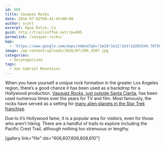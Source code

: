 ```yaml
---
id: 605
title: Vasquez Rocks
date: 2016-07-02T00:41:43+00:00
author: scott
excerpt: Agua Dulce, Ca
guid: http://trailcoffee.net/?p=605
permalink: /vasquez-rocks/
map:
  - 'https://www.google.com/maps/embed?pb=!1m18!1m12!1m3!1d265549.70750517654!2d-118.45999183627676!3d34.48915970192933!2m3!1f0!2f0!3f0!3m2!1i1024!2i768!4f13.1!3m3!1m2!1s0x80c28aa2e0853473%3A0xe90a5b70501e8dd0!2sVasquez+Rocks+Natural+Area+Park!5e1!3m2!1sen!2sus!4v1467418905965'
image: /wp-content/uploads/2016/07/IMG_4307.jpg
categories:
  - Uncategorized
tags:
  - San Gabriel Mountains
---
```

When you have yourself a unique rock formation in the greater Los Angeles region, there’s a good chance it has been used as a backdrop for a Hollywood production. <a href="http://parks.lacounty.gov/wps/portal/dpr/Parks/Vasquez_Rocks_Natural_Area">Vasquez Rocks, just outside Santa Clarita</a>, has been used numerous times over the years for TV and film. Most famously, the rocks have served as a setting for <a href="http://memory-alpha.wikia.com/wiki/Vasquez_Rocks">many alien planets in the Star Trek franchise</a>.

Due to it’s Hollywood fame, it is a popular area for visitors, even for those who aren’t hiking. There are a handful of trails to explore including the Pacific Crest Trail, although nothing too strenuous or lengthy.

[gallery link="file" ids="606,607,608,609,610"]